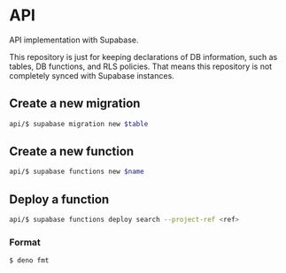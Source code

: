 # API

API implementation with Supabase.

This repository is just for keeping declarations of DB information, such as
tables, DB functions, and RLS policies. That means this repository is not
completely synced with Supabase instances.

## Create a new migration

```bash
api/$ supabase migration new $table
```

## Create a new function

```bash
api/$ supabase functions new $name
```

## Deploy a function

```bash
api/$ supabase functions deploy search --project-ref <ref>
```

### Format

```bash
$ deno fmt
```

